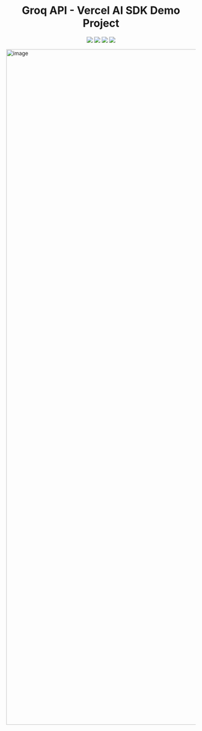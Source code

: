 <h1 align="center"> Groq API - Vercel AI SDK Demo Project </h1>

<p align="center">

<img src ="https://img.shields.io/badge/Vercel-000000.svg?style=for-the-badge&logo=Vercel&logoColor=white">
<img src ="https://img.shields.io/badge/Next.js-000000.svg?style=for-the-badge&logo=nextdotjs&logoColor=white">
<img src ="https://img.shields.io/badge/TypeScript-3178C6.svg?style=for-the-badge&logo=TypeScript&logoColor=white">
<img src ="https://img.shields.io/badge/Tailwind%20CSS-06B6D4.svg?style=for-the-badge&logo=Tailwind-CSS&logoColor=white">

</p>

<img width="1792" alt="image" src="https://github.com/lakshaybhushan/GroqVercel-Integration/assets/74349407/2b1b8638-3243-44e8-9ca5-5da567b07f96">
